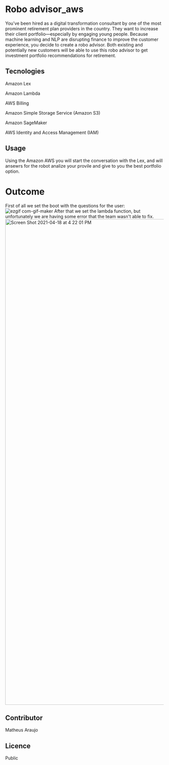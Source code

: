 # Robo advisor_aws
You’ve been hired as a digital transformation consultant by one of the most prominent retirement plan providers in the country. They want to increase their client portfolio—especially by engaging young people. Because machine learning and NLP are disrupting finance to improve the customer experience, you decide to create a robo advisor. Both existing and potentially new customers will be able to use this robo advisor to get investment portfolio recommendations for retirement.

## Tecnologies

Amazon Lex

Amazon Lambda

AWS Billing

Amazon Simple Storage Service (Amazon S3)

Amazon SageMaker

AWS Identity and Access Management (IAM)

## Usage
Using the Amazon AWS you will start the conversation with the Lex, and will ansewrs for the robot analize your provile and give to you the best portfolio option.

# Outcome
First of all we set the boot with the questions for the user:
![ezgif com-gif-maker](https://user-images.githubusercontent.com/75823252/115163621-f607ac00-a05e-11eb-8b2d-b45963534106.gif)
After that we set the lambda function, but unfortunately  we are having some error that the team wasn't able to fix.
<img width="1539" alt="Screen Shot 2021-04-18 at 4 22 01 PM" src="https://user-images.githubusercontent.com/75823252/115165419-b5aa2d00-a062-11eb-953c-261651d9064d.png">


## Contributor

Matheus Araujo

## Licence

Public
